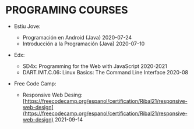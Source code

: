 # PROGRAMING COURSES
- Estiu Jove:
  - Programación en Android (Java) 2020-07-24
  - Introducción a la Programación (Java) 2020-07-10
  
- Edx:
  - SD4x: Programming for the Web with JavaScript 2020-2021
  - DART.IMT.C.06: Linux Basics: The Command Line Interface 2020-08
  
- Free Code Camp: 
  - Responsive Web Desing: [https://freecodecamp.org/espanol/certification/Ribal21/responsive-web-design](https://freecodecamp.org/espanol/certification/Ribal21/responsive-web-design)    2021-09-14
